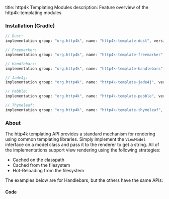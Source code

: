 title: http4k Templating Modules
description: Feature overview of the http4k-templating modules

### Installation (Gradle)

```groovy
// Dust: 
implementation group: "org.http4k", name: "http4k-template-dust", version: "4.9.6.0"

// Freemarker: 
implementation group: "org.http4k", name: "http4k-template-freemarker", version: "4.9.6.0"

// Handlebars: 
implementation group: "org.http4k", name: "http4k-template-handlebars", version: "4.9.6.0"

// Jade4j: 
implementation group: "org.http4k", name: "http4k-template-jade4j", version: "4.9.6.0"

// Pebble: 
implementation group: "org.http4k", name: "http4k-template-pebble", version: "4.9.6.0"

// Thymeleaf: 
implementation group: "org.http4k", name: "http4k-template-thymeleaf", version: "4.9.6.0"
```

### About
The http4k templating API provides a standard mechanism for rendering using common templating libraries. Simply implement the `ViewModel` interface on a model class and pass it to the renderer to get a string. All of the implementations support view rendering using the following strategies:

* Cached on the classpath
* Cached from the filesystem
* Hot-Reloading from the filesystem

The examples below are for Handlebars, but the others have the same APIs:

#### Code  [<img class="octocat"/>](https://github.com/http4k/http4k/blob/master/src/docs/guide/reference/templating/example.kt)

<script src="https://gist-it.appspot.com/https://github.com/http4k/http4k/blob/master/src/docs/guide/reference/templating/example.kt"></script>

[http4k]: https://http4k.org
